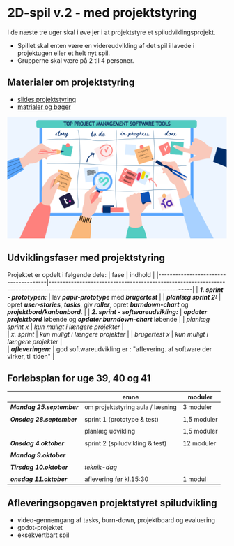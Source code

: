 <h1>2D-spil v.2 - med projektstyring</h1>

I de næste tre uger skal i øve jer i at projektstyre et spiludviklingsprojekt.   
- Spillet skal enten være en videreudvikling af det spil i lavede i projektugen eller et helt nyt spil.      
- Grupperne skal være på 2 til 4 personer. 

## Materialer om projektstyring
- [slides projektstyring](slides_projektstyring.pdf)    
- [matrialer og bøger](materialeplan.md)

![boeard](pic_board.png)

## Udviklingsfaser med projektstyring

Projektet er opdelt i følgende dele:
| fase                                 | indhold                                                                                                                         |
|--------------------------------------|---------------------------------------------------------------------------------------------------------------------------------|
| ***1. sprint - prototypen:***        | lav ***papir-prototype*** med ***brugertest***                                                                                  |
| ***planlæg sprint 2:***              | opret ***user-stories***, ***tasks***, giv ***roller***, opret ***burndown-chart*** og ***projektbord/kanbanbord***.            |
| ***2. sprint - softwareudvikling:*** |  ***opdater projektbord*** løbende og ***opdater burndown-chart***  løbende                                                     |
| *planlæg sprint x*                   | *kun muligt i længere projekter*                                                                                                |                                    
| *x. sprint*                          | *kun muligt i længere projekter*                                                                                                |
| *brugertest x*                       | *kun muligt i længere projekter*                                                                                                |                                     
| ***afleveringen:***                  | god softwareudvikling er : "aflevering. af software der virker, til tiden"                                                      |

## Forløbsplan for uge 39, 40 og 41

|                           | emne                               | moduler        | 
|---------------------------|------------------------------------|----------------|
| ***Mandag 25.september*** | om projektstyring aula / læsning   | 3 moduler      |
|                           |                                    |                |
| ***Onsdag 28.september*** | sprint 1 (prototype & test)        | 1,5 moduler    |
|                           |                                    |                |
|                           | planlæg udvikling                  | 1,5 moduler    |
|                           |                                    |                |
| ***Onsdag 4.oktober***    | sprint 2 (spiludvikling & test)    | 12 moduler     |
|                           |                                    |                |
| ***Mandag 9.oktober***    |                                    |                |
|                           |                                    |                |
| ***Tirsdag 10.oktober***  | *teknik-dag*                       |                |
|                           |                                    |                |
| ***onsdag 11.oktober***   | aflevering før kl.15:30            | 1 modul        |

## Afleveringsopgaven projektstyret spiludvikling 
- video-gennemgang af tasks, burn-down, projektboard og evaluering 
- godot-projektet
- eksekvertbart spil  